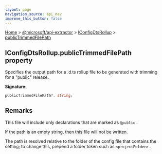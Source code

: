 ```yaml
---
layout: page
navigation_source: api_nav
improve_this_button: false
---
```



[Home](./index.md) &gt; [@microsoft/api-extractor](./api-extractor.md) &gt; [IConfigDtsRollup](./api-extractor.iconfigdtsrollup.md) &gt; [publicTrimmedFilePath](./api-extractor.iconfigdtsrollup.publictrimmedfilepath.md)

## IConfigDtsRollup.publicTrimmedFilePath property

Specifies the output path for a .d.ts rollup file to be generated with trimming for a "public" release.

<b>Signature:</b>

```typescript
publicTrimmedFilePath?: string;
```

## Remarks

This file will include only declarations that are marked as `@public` .

If the path is an empty string, then this file will not be written.

The path is resolved relative to the folder of the config file that contains the setting; to change this, prepend a folder token such as `<projectFolder>` .
